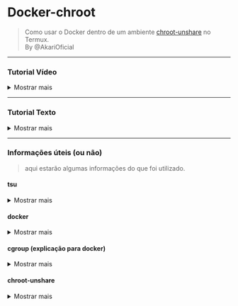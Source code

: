 # Docker-chroot
> Como usar o Docker dentro de um ambiente [chroot-unshare](https://github.com/Moe-hacker/termux-container) no Termux.<br>
> By @AkariOficial
-------------

### Tutorial Vídeo
<details>
<summary>Mostrar mais</summary>

### Como faz?

Telegram: [Assistir Vídeo](https://t.me/upload_akari/6)

</details>

-------------

### Tutorial Texto
<details>
<summary>Mostrar mais</summary>

### Como faz?

### **Instale o tsu** [#o quê é o tsu?](https://github.com/AkariOficial/docker-chroot#tsu)
```bash
 pkg in -y tsu
 tsu
```

### **Habilite o cgroup** [#o que é cgroup?](https://github.com/AkariOficial/docker-chroot#cgroup-explica%C3%A7%C3%A3o-para-docker)
```bash
 sudo mount -t tmpfs -o uid=0,gid=0,mode=0755 cgroup /sys/fs/cgroup
```

### **Inicie o docker** [#o que é docker?](https://github.com/AkariOficial/docker-chroot#docker)
```bash
 sudo dockerd --iptables=false &
```

### **Abra outra guia no termux e executa o chroot [2.2]**
```bash
 container -run arch
```
> nota: Volte para essa aba [inicie-o-docker](https://github.com/AkariOficial/docker-chroot#inicie-o-docker), após executar **container -run arch** acima.

### **Crie um arquivo chamado** ``docker.sock`` **em** ``chroot/var/run/docker.sock`` **e dê permissão 666**
```bash
 sudo touch arch/var/run/docker.sock; sudo chmod 666 arch/var/run/docker.sock
```
> Partindo do princípio que você sabe o que é um chroot e etc **(este não é um tutorial de chroot em específico).**

### **Expondo o socket do Docker que está localizado fora do ambiente chroot.**
```bash
 sudo mount --bind /data/docker/run/docker.sock /data/data/com.termux/files/home/arch/var/run/docker.sock
```
-------------

### Volte para a guia que você executou na etapa [#2.2](https://github.com/AkariOficial/docker-chroot/blob/main/README.md#abra-outra-guia-no-termux-e-executa-o-chroot-22) <br> e saia do chroot digitando exit e logue novamente.
```bash
 container -run arch
```
**Verificando se tudo ocorreu bem**
```bash
 docker info
```
> nota: (deve retornar informações da versão do docker e outros parâmetros).

#### Para saber se realmente funcionou,<br> tente executar um container:
```
 docker run hello-world
```
> ![Imagem do Docker com Chroot rodando imagem de um hello-world](https://user-images.githubusercontent.com/58480908/227385492-dc42dc9d-b0c2-4931-ac4f-c6bf023b8f0d.png)
-------------

</details>

--------
### Informações úteis (ou não)
> aqui estarão algumas informações do que foi utilizado.

#### tsu
<details>
<summary>Mostrar mais</summary>

```
O comando tsu é uma ferramenta
no Termux que permite obter 
privilégios de superusuário
(root) no terminal. É semelhante
ao comando su que é usado em
sistemas operacionais Linux.
```

</details>

#### docker
<details>
<summary>Mostrar mais</summary>

```
Docker é uma plataforma de 
software que permite criar, 
implantar e executar aplicativos 
em contêineres, que são ambientes 
isolados e leves que executam um 
aplicativo e seus componentes, 
incluindo bibliotecas e dependê-
ncias. 
Isso permite que os aplicativos 
sejam portáteis, escaláveis 
e executados consistentemente 
em diferentes ambientes.
```

</details>

#### cgroup (explicação para docker)
<details>
<summary>Mostrar mais</summary>

> Como já sabemos,  o Docker é uma 
plataforma de software que permite 
criar, implantar e executar aplicativos 
em contêineres. E o que seria o cgroup
em docker? cgroup é uma abreviação para 
"control group", um recurso do kernel do 
Linux que permite limitar, medir e isolar 
os recursos do sistema, como CPU, memória 
e E/S,para processos ou grupos de processos
específicos. <br> O comando ```sudo mount -t tmpfs -o uid=0,gid=0,mode=0755 cgroup /sys/fs/cgroup``` <br> monta o sistema de arquivos "cgroup" em /sys/fs/cgroup usando o tipo "tmpfs" (um sistema de arquivos virtual na memória). Ele especifica o UID (identificador do usuário) e GID (identificador do grupo) como 0, o que significa que apenas o usuário root tem acesso ao sistema de arquivos cgroup. O modo 0755 define as permissões de acesso ao sistema de arquivos, permitindo que os proprietários e outros usuários leiam e executem arquivos, mas apenas o proprietário possa gravar.

</details>

#### chroot-unshare
<details>
<summary>Mostrar mais</summary>

> O chroot-unshare é um recurso do Termux que permite criar um ambiente isolado dentro do sistema operacional Android, como se fosse uma máquina virtual. Esse ambiente pode ser usado para executar programas de outros sistemas operacionais, por exemplo. O comando chroot permite mudar o diretório raiz do sistema para outro diretório, enquanto o comando unshare permite criar um novo espaço de nomes para o processo. Juntos, eles criam um ambiente isolado do resto do sistema operacional.

</details>
